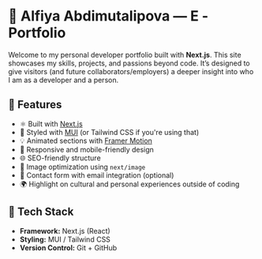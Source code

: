 # 🌟 Alfiya Abdimutalipova — E -Portfolio

Welcome to my personal developer portfolio built with **Next.js**. This site showcases my skills, projects, and passions beyond code. It’s designed to give visitors (and future collaborators/employers) a deeper insight into who I am as a developer and a person.

## 🚀 Features

- ⚛️ Built with [Next.js](https://nextjs.org/)
- 🎨 Styled with [MUI](https://mui.com/) (or Tailwind CSS if you're using that)
- 💡 Animated sections with [Framer Motion](https://www.framer.com/motion/)
- 📱 Responsive and mobile-friendly design
- 🌐 SEO-friendly structure
- 📸 Image optimization using `next/image`
- 💬 Contact form with email integration (optional)
- 🌍 Highlight on cultural and personal experiences outside of coding

## 🧰 Tech Stack

- **Framework:** Next.js (React)
- **Styling:** MUI / Tailwind CSS
- **Version Control:** Git + GitHub


